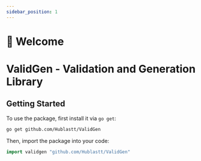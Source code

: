 ```yaml
---
sidebar_position: 1
---
```


# 👋 Welcome

# ValidGen - Validation and Generation Library

## Getting Started

To use the package, first install it via `go get`:

```sh
go get github.com/Hublastt/ValidGen
```

Then, import the package into your code:

```go
import validgen "github.com/Hublastt/ValidGen"
```

